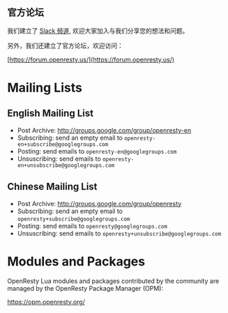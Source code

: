 <!---
    @title         Community
    @creator       Yichun Zhang
    @created       2012-08-04 23:04 GMT
--->

官方论坛
--------

我们建立了 [Slack 频道](https://join.slack.com/t/openresty-community/shared_invite/zt-197i6wodx-fgXxfrWsVB5O9qRu4L~v8A),
欢迎大家加入与我们分享您的想法和问题。

另外，我们还建立了官方论坛，欢迎访问：

[https://forum.openresty.us/](https://forum.openresty.us/)

#  Mailing Lists

##  English Mailing List
* Post Archive: http://groups.google.com/group/openresty-en
* Subscribing: send an empty email to `openresty-en+subscribe@googlegroups.com`
* Posting: send emails to `openresty-en@googlegroups.com`
* Unsuscribing: send emails to `openresty-en+unsubscribe@googlegroups.com`

##  Chinese Mailing List
* Post Archive: http://groups.google.com/group/openresty
* Subscribing: send an empty email to `openresty+subscribe@googlegroups.com`
* Posting: send emails to `openresty@googlegroups.com`
* Unsuscribing: send emails to `openresty+unsubscribe@googlegroups.com`

# Modules and Packages

OpenResty Lua modules and packages contributed by the community are managed by the OpenResty
Package Manager (OPM):

https://opm.openresty.org/
